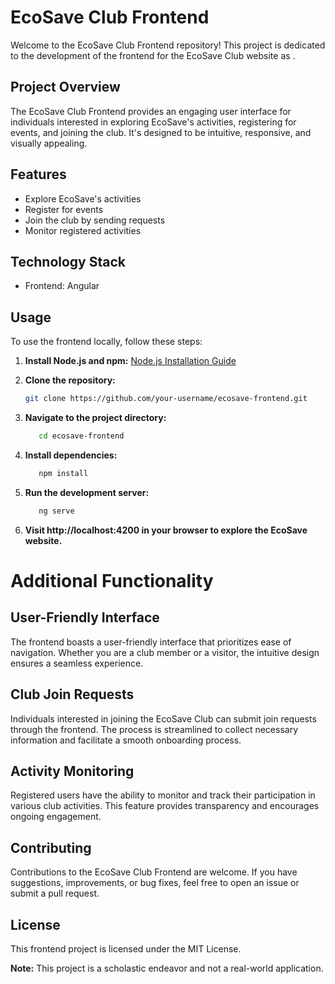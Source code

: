# EcoSave Club Frontend

Welcome to the EcoSave Club Frontend repository! This project is dedicated to the development of the frontend for the EcoSave Club website as .

## Project Overview

The EcoSave Club Frontend provides an engaging user interface for individuals interested in exploring EcoSave's activities, registering for events, and joining the club. It's designed to be intuitive, responsive, and visually appealing.

## Features

- Explore EcoSave's activities
- Register for events
- Join the club by sending requests
- Monitor registered activities

## Technology Stack

- Frontend: Angular

## Usage

To use the frontend locally, follow these steps:

1. **Install Node.js and npm:** [Node.js Installation Guide](https://docs.npmjs.com/downloading-and-installing-node-js-and-npm)
2. **Clone the repository:**

   ```bash
   git clone https://github.com/your-username/ecosave-frontend.git
   ```

3. **Navigate to the project directory:**

   ```bash
      cd ecosave-frontend
   ```

4. **Install dependencies:**

   ```bash
      npm install
   ```

5. **Run the development server:**

   ```bash
      ng serve
   ```

6. **Visit http://localhost:4200 in your browser to explore the EcoSave website.**

# Additional Functionality

## User-Friendly Interface

The frontend boasts a user-friendly interface that prioritizes ease of navigation. Whether you are a club member or a visitor, the intuitive design ensures a seamless experience.

## Club Join Requests

Individuals interested in joining the EcoSave Club can submit join requests through the frontend. The process is streamlined to collect necessary information and facilitate a smooth onboarding process.

## Activity Monitoring

Registered users have the ability to monitor and track their participation in various club activities. This feature provides transparency and encourages ongoing engagement.

## Contributing

Contributions to the EcoSave Club Frontend are welcome. If you have suggestions, improvements, or bug fixes, feel free to open an issue or submit a pull request.

## License

This frontend project is licensed under the MIT License.

**Note:** This project is a scholastic endeavor and not a real-world application.
